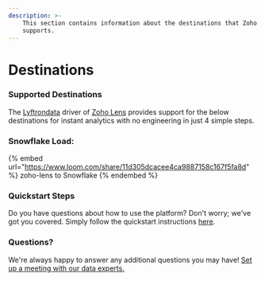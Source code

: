 ```yaml
---
description: >-
    This section contains information about the destinations that Zoho Lens
    supports.
---
```


# Destinations

### Supported Destinations

The [Lyftrondata](https://www.lyftrondata.com/) driver of [Zoho Lens](https://www.lyftrondata.com/integration/zoho-lens/) provides support for the below destinations for instant analytics with no engineering in just 4 simple steps.

### Snowflake Load:

{% embed url="https://www.loom.com/share/11d305dcacee4ca9887158c167f5fa8d" %}
zoho-lens to Snowflake
{% endembed %}

### Quickstart Steps

Do you have questions about how to use the platform? Don't worry; we've got you covered. Simply follow the quickstart instructions [here](../../../quickstart-steps.md).

### Questions? <a href="#questions" id="questions"></a>

We're always happy to answer any additional questions you may have! [Set up a meeting with our data experts.](https://www.lyftrondata.com/book-a-meeting/)
